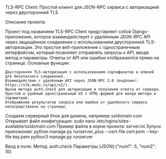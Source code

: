 TLS-RPC Client: Простой клиент для JSON-RPC сервиса с авторизацией через двусторонний TLS

Описание проекта:

Проект под названием TLS-RPC Client представляет собой Django-приложение, которое взаимодействует с удалённым JSON-RPC API через защищённое соединение с использованием двусторонней TLS-авторизации. Это простое веб-приложение с одностраничным интерфейсом, который позволяет отправлять запросы к API, вводя метод и параметры. Ответы от API или ошибки отображаются прямо на странице.
Основные функции:

    Двусторонняя TLS-авторизация с использованием сертификатов и ключей для безопасного соединения.
    Взаимодействие с удалённым API через JSON-RPC 2.0 (ендпоинт: https://slb.medv.ru/api/v2/).
    Вызов метода auth.check для авторизации и получения ответа от сервера.
    Простой и удобный одностраничный UI с HTML-формой для ввода метода и параметров.
    Отображение результатов запроса или ошибок от удалённого сервиса непосредственно на странице.

Создаем серверный блок для домена, например ssldomain.com
Открывает файл конфигурации:
                            sudo nano /etc/nginx/sites-available/ssldomain.com
                            Пример файла в корне проекта: server.ini
Зупуск приложения: 
                  python manage.py runserver_plus --cert-file cert.pem --key-file key.pem
                  python3 manage.py runserver

Ввод в поле:
            Метод: auth.check 
            Параметры (JSON):{"num1": 5, "num2": 10}

